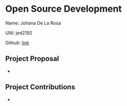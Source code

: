 # Open Source Development

Name: Johana De La Rosa

UNI: jed2192

Github: [link](https://github.com/jedlr)


## Project Proposal
* 

## Project Contributions
* 
